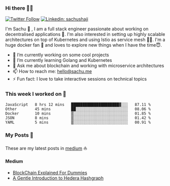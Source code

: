 ### Hi there 👋✨

[![Twitter Follow](https://img.shields.io/twitter/follow/sachu_abraham?label=Follow)](https://twitter.com/sachu_abraham)
[![Linkedin: sachushaji](https://img.shields.io/badge/-Sachu%20Shaji-blue?style=flat-square&logo=Linkedin&logoColor=white&link=https://www.linkedin.com/in/sachushaji/)](https://www.linkedin.com/in/sachushaji/)


I'm Sachu 🙋 , I am a full stack engineer passionate about working on decentralised applications 💪. I'm also interested in setting up highly scalable architectures on top of Kubernetes and using Istio as service mesh 🎉🎉. I'm a huge docker fan 🐳 and loves to explore new things when I have the time😇.

- 🔭 I’m currently working on some cool projects
- 🌱 I’m currently learning Golang and Kubernetes
- 💬 Ask me about blockchain and working with microservice architectures
- 📫 How to reach me: hello@sachu.me
- ⚡ Fun fact: I love to take interactive sessions on technical topics

### This week I worked on 👷
<!--START_SECTION:waka-->
```text
JavaScript   8 hrs 12 mins   █████████████████████▓░░░   87.11 % 
Other        45 mins         ██░░░░░░░░░░░░░░░░░░░░░░░   08.06 % 
Docker       10 mins         ▒░░░░░░░░░░░░░░░░░░░░░░░░   01.85 % 
JSON         8 mins          ▒░░░░░░░░░░░░░░░░░░░░░░░░   01.42 % 
YAML         5 mins          ▒░░░░░░░░░░░░░░░░░░░░░░░░   00.91 % 
```
<!--END_SECTION:waka-->

### My Posts 🚩

These are my latest posts in [medium](https://medium.com) ⛵

#### Medium

<!-- MEDIUM:START -->
- [BlockChain Explained For Dummies](https://medium.com/@sachushajiabraham/blockchain-explained-for-dummies-f0979f065f00?source=rss-780edabaf7e0------2)
- [A Gentle Introduction to Hedera Hashgraph](https://medium.com/@sachushajiabraham/a-gentle-introduction-to-hedera-hashgraph-c89cd665ddbb?source=rss-780edabaf7e0------2)
<!-- MEDIUM:END -->
